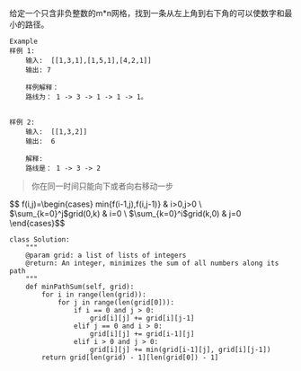 给定一个只含非负整数的m*n网格，找到一条从左上角到右下角的可以使数字和最小的路径。
```
Example
样例 1:
	输入:  [[1,3,1],[1,5,1],[4,2,1]]
	输出: 7
	
	样例解释：
	路线为： 1 -> 3 -> 1 -> 1 -> 1。


样例 2:
	输入:  [[1,3,2]]
	输出:  6
	
	解释:  
	路线是： 1 -> 3 -> 2
```
> 你在同一时间只能向下或者向右移动一步   

$$ f(i,j)=\begin{cases}
min{f(i-1,j),f(i,j-1)} & i>0,j>0 \\
$\sum_{k=0}^j$grid(0,k) & i=0 \\
$\sum_{k=0}^i$grid(k,0) & j=0 
\end{cases}$$   
```
class Solution:
    """
    @param grid: a list of lists of integers
    @return: An integer, minimizes the sum of all numbers along its path
    """
    def minPathSum(self, grid):
        for i in range(len(grid)):
            for j in range(len(grid[0])):
                if i == 0 and j > 0:
                    grid[i][j] += grid[i][j-1]
                elif j == 0 and i > 0:
                    grid[i][j] += grid[i-1][j]
                elif i > 0 and j > 0:
                    grid[i][j] += min(grid[i-1][j], grid[i][j-1])
        return grid[len(grid) - 1][len(grid[0]) - 1]
```
